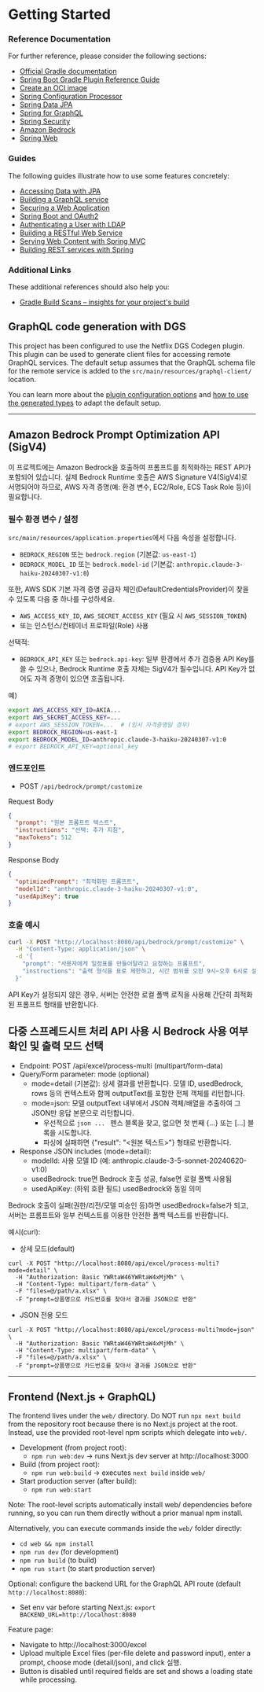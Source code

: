 # Getting Started

### Reference Documentation

For further reference, please consider the following sections:

* [Official Gradle documentation](https://docs.gradle.org)
* [Spring Boot Gradle Plugin Reference Guide](https://docs.spring.io/spring-boot/3.5.5-SNAPSHOT/gradle-plugin)
* [Create an OCI image](https://docs.spring.io/spring-boot/3.5.5-SNAPSHOT/gradle-plugin/packaging-oci-image.html)
* [Spring Configuration Processor](https://docs.spring.io/spring-boot/3.5.5-SNAPSHOT/specification/configuration-metadata/annotation-processor.html)
* [Spring Data JPA](https://docs.spring.io/spring-boot/3.5.5-SNAPSHOT/reference/data/sql.html#data.sql.jpa-and-spring-data)
* [Spring for GraphQL](https://docs.spring.io/spring-boot/3.5.5-SNAPSHOT/reference/web/spring-graphql.html)
* [Spring Security](https://docs.spring.io/spring-boot/3.5.5-SNAPSHOT/reference/web/spring-security.html)
* [Amazon Bedrock](https://docs.aws.amazon.com/bedrock/latest/userguide/what-is-bedrock.html)
* [Spring Web](https://docs.spring.io/spring-boot/3.5.5-SNAPSHOT/reference/web/servlet.html)

### Guides

The following guides illustrate how to use some features concretely:

* [Accessing Data with JPA](https://spring.io/guides/gs/accessing-data-jpa/)
* [Building a GraphQL service](https://spring.io/guides/gs/graphql-server/)
* [Securing a Web Application](https://spring.io/guides/gs/securing-web/)
* [Spring Boot and OAuth2](https://spring.io/guides/tutorials/spring-boot-oauth2/)
* [Authenticating a User with LDAP](https://spring.io/guides/gs/authenticating-ldap/)
* [Building a RESTful Web Service](https://spring.io/guides/gs/rest-service/)
* [Serving Web Content with Spring MVC](https://spring.io/guides/gs/serving-web-content/)
* [Building REST services with Spring](https://spring.io/guides/tutorials/rest/)

### Additional Links

These additional references should also help you:

* [Gradle Build Scans – insights for your project's build](https://scans.gradle.com#gradle)

## GraphQL code generation with DGS

This project has been configured to use the Netflix DGS Codegen plugin.
This plugin can be used to generate client files for accessing remote GraphQL services.
The default setup assumes that the GraphQL schema file for the remote service is added to the
`src/main/resources/graphql-client/` location.

You can learn more about
the [plugin configuration options](https://netflix.github.io/dgs/generating-code-from-schema/#configuring-code-generation)
and
[how to use the generated types](https://netflix.github.io/dgs/generating-code-from-schema/) to adapt the default setup.

---

## Amazon Bedrock Prompt Optimization API (SigV4)

이 프로젝트에는 Amazon Bedrock을 호출하여 프롬프트를 최적화하는 REST API가 포함되어 있습니다.
실제 Bedrock Runtime 호출은 AWS Signature V4(SigV4)로 서명되어야 하므로, AWS 자격 증명(예: 환경 변수, EC2/Role, ECS Task Role 등)이 필요합니다.

### 필수 환경 변수 / 설정
`src/main/resources/application.properties`에서 다음 속성을 설정합니다.

- `BEDROCK_REGION` 또는 `bedrock.region` (기본값: `us-east-1`)
- `BEDROCK_MODEL_ID` 또는 `bedrock.model-id` (기본값: `anthropic.claude-3-haiku-20240307-v1:0`)

또한, AWS SDK 기본 자격 증명 공급자 체인(DefaultCredentialsProvider)이 찾을 수 있도록 다음 중 하나를 구성하세요.

- `AWS_ACCESS_KEY_ID`, `AWS_SECRET_ACCESS_KEY` (필요 시 `AWS_SESSION_TOKEN`)
- 또는 인스턴스/컨테이너 프로파일(Role) 사용

선택적:
- `BEDROCK_API_KEY` 또는 `bedrock.api-key`: 일부 환경에서 추가 검증용 API Key를 쓸 수 있으나, Bedrock Runtime 호출 자체는 SigV4가 필수입니다. API Key가 없어도 자격 증명이 있으면 호출됩니다.

예)

```bash
export AWS_ACCESS_KEY_ID=AKIA...
export AWS_SECRET_ACCESS_KEY=...
# export AWS_SESSION_TOKEN=...  # (임시 자격증명일 경우)
export BEDROCK_REGION=us-east-1
export BEDROCK_MODEL_ID=anthropic.claude-3-haiku-20240307-v1:0
# export BEDROCK_API_KEY=optional_key
```

### 엔드포인트
- POST `/api/bedrock/prompt/customize`

Request Body
```json
{
  "prompt": "원본 프롬프트 텍스트",
  "instructions": "선택: 추가 지침",
  "maxTokens": 512
}
```

Response Body
```json
{
  "optimizedPrompt": "최적화된 프롬프트",
  "modelId": "anthropic.claude-3-haiku-20240307-v1:0",
  "usedApiKey": true
}
```

### 호출 예시
```bash
curl -X POST "http://localhost:8080/api/bedrock/prompt/customize" \
  -H "Content-Type: application/json" \
  -d '{
    "prompt": "사용자에게 일정표를 만들어달라고 요청하는 프롬프트",
    "instructions": "출력 형식을 표로 제한하고, 시간 범위를 오전 9시~오후 6시로 설정"
  }'
```

API Key가 설정되지 않은 경우, 서버는 안전한 로컬 폴백 로직을 사용해 간단히 최적화된 프롬프트 형태를 반환합니다.

## 다중 스프레드시트 처리 API 사용 시 Bedrock 사용 여부 확인 및 출력 모드 선택
- Endpoint: POST /api/excel/process-multi (multipart/form-data)
- Query/Form parameter: mode (optional)
  - mode=detail (기본값): 상세 결과를 반환합니다. 모델 ID, usedBedrock, rows 등의 컨텍스트와 함께 outputText를 포함한 전체 객체를 리턴합니다.
  - mode=json: 모델 outputText 내부에서 JSON 객체/배열을 추출하여 그 JSON만 응답 본문으로 리턴합니다. 
    - 우선적으로 ```json ... ``` 펜스 블록을 찾고, 없으면 첫 번째 {...} 또는 [...] 블록을 시도합니다.
    - 파싱에 실패하면 {"result": "<원본 텍스트>"} 형태로 반환합니다.
- Response JSON includes (mode=detail):
  - modelId: 사용 모델 ID (예: anthropic.claude-3-5-sonnet-20240620-v1:0)
  - usedBedrock: true면 Bedrock 호출 성공, false면 로컬 폴백 사용됨
  - usedApiKey: (하위 호환 필드) usedBedrock와 동일 의미

Bedrock 호출이 실패(권한/리전/모델 미승인 등)하면 usedBedrock=false가 되고, 서버는 프롬프트와 일부 컨텍스트를 이용한 안전한 폴백 텍스트를 반환합니다.

예시(curl):

- 상세 모드(default)
```
curl -X POST "http://localhost:8080/api/excel/process-multi?mode=detail" \
  -H "Authorization: Basic YWRtaW46YWRtaW4xMjMh" \
  -H "Content-Type: multipart/form-data" \
  -F "files=@/path/a.xlsx" \
  -F "prompt=상품명으로 카드번호를 찾아서 결과를 JSON으로 반환"
```

- JSON 전용 모드
```
curl -X POST "http://localhost:8080/api/excel/process-multi?mode=json" \
  -H "Authorization: Basic YWRtaW46YWRtaW4xMjMh" \
  -H "Content-Type: multipart/form-data" \
  -F "files=@/path/a.xlsx" \
  -F "prompt=상품명으로 카드번호를 찾아서 결과를 JSON으로 반환"
```


---

## Frontend (Next.js + GraphQL)

The frontend lives under the `web/` directory. Do NOT run `npx next build` from the repository root because there is no Next.js project at the root. Instead, use the provided root-level npm scripts which delegate into `web/`.

- Development (from project root):
  - `npm run web:dev` → runs Next.js dev server at http://localhost:3000
- Build (from project root):
  - `npm run web:build` → executes `next build` inside `web/`
- Start production server (after build):
  - `npm run web:start`

Note: The root-level scripts automatically install web/ dependencies before running, so you can run them directly without a prior manual npm install.

Alternatively, you can execute commands inside the `web/` folder directly:

- `cd web && npm install`
- `npm run dev` (for development)
- `npm run build` (to build)
- `npm run start` (to start production server)

Optional: configure the backend URL for the GraphQL API route (default `http://localhost:8080`):

- Set env var before starting Next.js: `export BACKEND_URL=http://localhost:8080`

Feature page:
- Navigate to http://localhost:3000/excel
- Upload multiple Excel files (per-file delete and password input), enter a prompt, choose mode (detail/json), and click 실행.
- Button is disabled until required fields are set and shows a loading state while processing.
